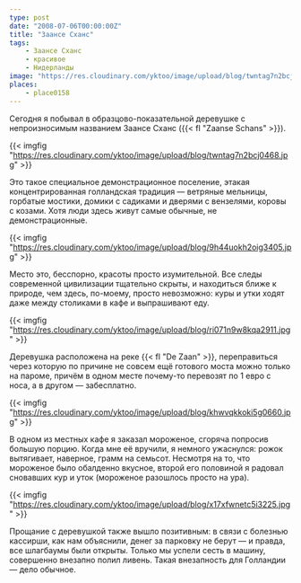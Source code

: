 ```yaml
---
type: post
date: "2008-07-06T00:00:00Z"
title: "Заансе Сханс"
tags:
    - Заансе Сханс
    - красивое
    - Нидерланды
image: "https://res.cloudinary.com/yktoo/image/upload/blog/twntag7n2bcj0468.jpg"
places:
    - place0158
---
```


Сегодня я побывал в образцово-показательной деревушке с непроизносимым названием Заансе Сханс ({{< fl "Zaanse Schans" >}}).

<!--more-->

{{< imgfig "https://res.cloudinary.com/yktoo/image/upload/blog/twntag7n2bcj0468.jpg" >}}

Это такое специальное демонстрационное поселение, этакая концентрированная голландская традиция — ветряные мельницы, горбатые мостики, домики с садиками и дверями с вензелями, коровы с козами. Хотя люди здесь живут самые обычные, не демонстрационные.

{{< imgfig "https://res.cloudinary.com/yktoo/image/upload/blog/9h44uokh2oig3405.jpg" >}}

Место это, бесспорно, красоты просто изумительной. Все следы современной цивилизации тщательно скрыты, и находиться ближе к природе, чем здесь, по-моему, просто невозможно: куры и утки ходят даже между столиками в кафе и выпрашивают еду.

{{< imgfig "https://res.cloudinary.com/yktoo/image/upload/blog/ri071n9w8kqa2911.jpg" >}}

Деревушка расположена на реке {{< fl "De Zaan" >}}, переправиться через которую по причине не совсем ещё готового моста можно только на пароме, причём в одном месте почему-то перевозят по 1 евро с носа, а в другом — забесплатно.

{{< imgfig "https://res.cloudinary.com/yktoo/image/upload/blog/khwvqkkoki5g0660.jpg" >}}

В одном из местных кафе я заказал мороженое, сгоряча попросив большую порцию. Когда мне её вручили, я немного ужаснулся: рожок вытягивает, наверное, грамм на семьсот. Несмотря на то, что мороженое было обалденно вкусное, второй его половиной я радовал сновавших кур и уток (мороженое разошлось просто на ура).

{{< imgfig "https://res.cloudinary.com/yktoo/image/upload/blog/x17xfwnetc5i3225.jpg" >}}

Прощание с деревушкой также вышло позитивным: в связи с болезнью кассирши, как нам объяснили, денег за парковку не берут — и правда, все шлагбаумы были открыты. Только мы успели сесть в машину, совершенно внезапно полил ливень. Такая внезапность для Голландии — дело обычное.
